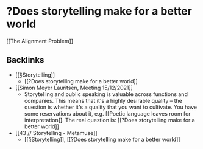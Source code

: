 # ?Does storytelling make for a better world
[[The Alignment Problem]]

## Backlinks
* [[§Storytelling]]
	* [[?Does storytelling make for a better world]]
* [[Simon Meyer Lauritsen, Meeting 15/12/2021]]
	* Storytelling and public speaking is valuable across functions and companies. This means that it's a highly desirable quality – the question is whether it's a quality that you want to cultivate. You have some reservations about it, e.g. [[Poetic language leaves room for interpretation]]. The real question is: [[?Does storytelling make for a better world]]
* [[43 // Storytelling - Metamuse]]
	* [[§Storytelling]], [[?Does storytelling make for a better world]]

<!-- {BearID:D0978208-6394-4E8E-9498-2B658B54B4CF-583-000000B11DF96CD3} -->
